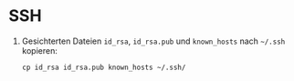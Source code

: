 # SSH

1.	Gesichterten Dateien `id_rsa`, `id_rsa.pub` und `known_hosts` nach `~/.ssh` kopieren:

		cp id_rsa id_rsa.pub known_hosts ~/.ssh/
